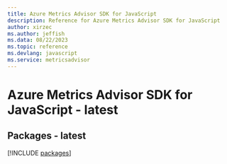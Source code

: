 ```yaml
---
title: Azure Metrics Advisor SDK for JavaScript
description: Reference for Azure Metrics Advisor SDK for JavaScript
author: xirzec
ms.author: jeffish
ms.data: 08/22/2023
ms.topic: reference
ms.devlang: javascript
ms.service: metricsadvisor
---
```

# Azure Metrics Advisor SDK for JavaScript - latest
## Packages - latest
[!INCLUDE [packages](metrics-advisor-index.md)]